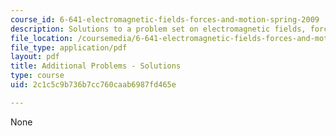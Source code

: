 ```yaml
---
course_id: 6-641-electromagnetic-fields-forces-and-motion-spring-2009
description: Solutions to a problem set on electromagnetic fields, forces, and motion.
file_location: /coursemedia/6-641-electromagnetic-fields-forces-and-motion-spring-2009/2c1c5c9b736b7cc760caab6987fd465e_MIT6_641s09_sol_pset_opt.pdf
file_type: application/pdf
layout: pdf
title: Additional Problems - Solutions
type: course
uid: 2c1c5c9b736b7cc760caab6987fd465e

---
```

None